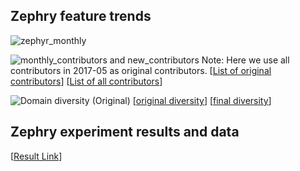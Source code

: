 ## Zephry feature trends
![zephyr_monthly](https://user-images.githubusercontent.com/16036156/86602885-4c44ac00-bf71-11ea-86cf-e2d1d7b1afb8.png)

![monthly_contributors and new_contributors](https://user-images.githubusercontent.com/16036156/86842252-edfff200-c072-11ea-9110-64754de05500.png)
Note: Here we use all contributors in 2017-05 as original contributors.
[[List of original contributors](https://github.com/ai-se/Patrick_Rui/blob/master/Patrick/original_people.csv)]
[[List of all contributors](https://github.com/ai-se/Patrick_Rui/blob/master/Patrick/final_people.csv)]

![Domain diversity (Original)](https://user-images.githubusercontent.com/16036156/86848242-a16ce480-c07b-11ea-9b74-4f5e9cbbec42.png)
[[original diversity](https://github.com/ai-se/Patrick_Rui/blob/master/Patrick/diversity_original.csv)]
[[final diversity](https://github.com/ai-se/Patrick_Rui/blob/master/Patrick/diversity_final.csv)]


## Zephry experiment results and data
[[Result Link](https://docs.google.com/spreadsheets/d/1hQPBHSiP1cB1biBG_dqZU_VjO4IWsonhemOFKrB-nXE/edit?usp=sharing)]

